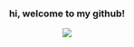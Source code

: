 <h3 align="center">hi, welcome to my github!</h3>

<p align="center"><b><img src="https://img.shields.io/badge/Linkedin-%230077B5.svg?style=flat&logo=linkedin&logoColor=white"  href="https://linkedin.com/in/torrance-c"/></b></p>
<!-- ### front-end
![JavaScript](https://img.shields.io/badge/Javascript-%23323330.svg?style=flat&logo=javascript&logoColor=%23F7DF1E)
![HTML5](https://img.shields.io/badge/HTML5-%23E34F26.svg?style=flat&logo=html5&logoColor=white)
![CSS3](https://img.shields.io/badge/CSS3-%231572B6.svg?style=flat&logo=css3&logoColor=white)
![React](https://img.shields.io/badge/React-%2320232a.svg?style=flat&logo=react&logoColor=%2361DAFB)
### back-end
![NPM](https://img.shields.io/badge/NPM-%23000000.svg?style=flat&logo=npm&logoColor=white)
![Yarn](https://img.shields.io/badge/Yarn-%232C8EBB.svg?style=flat&logo=yarn&logoColor=white)
![NodeJS](https://img.shields.io/badge/Node.js-%2343853D.svg?style=flat&logo=node.js&logoColor=white)
![Express.js](https://img.shields.io/badge/Express.js-%23404d59.svg?style=flat&logo=express&logoColor=%2361DAFB)
### other
![Heroku](https://img.shields.io/badge/%E2%86%91-Heroku-7056bf.svg)
![Git](https://img.shields.io/badge/Git-%23F05033.svg?style=flat&logo=git&logoColor=white)
![GitHub](https://img.shields.io/badge/Github-%23121011.svg?style=flat&logo=github&logoColor=white) -->
<!-- 
<a href="https://github.com/chanychi/github-readme-stats">
  <img align="center" src="https://github-readme-stats.vercel.app/api?username=torrancecui&show_icons=true&count_private=true&theme=dracula" />
</a>
 -->

